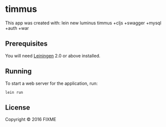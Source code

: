 # timmus

This app was created with:
   lein new luminus timmus +cljs +swagger +mysql +auth +war

## Prerequisites

You will need [Leiningen][1] 2.0 or above installed.

[1]: https://github.com/technomancy/leiningen

## Running

To start a web server for the application, run:

    lein run

## License

Copyright © 2016 FIXME

